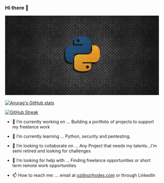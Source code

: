 ### Hi there 👋

<!--
**OzRhodes/OzRhodes** is a ✨ _special_ ✨ repository because its `README.md` (this file) appears on your GitHub profile.
-->
![alt text](https://github.com/ozrhodes/ozrhodes/blob/main/python.jpg?raw=true)

[![Anurag's GitHub stats](https://github-readme-stats.vercel.app/api?username=ozrhodes)](https://github.com/ozrhodes/github-readme-stats)

[![GitHub Streak](https://github-readme-streak-stats.herokuapp.com/?user=ozrhodes)](https://git.io/streak-stats)


- 🔭 I’m currently working on ... Building a portfolio of projects to support my freelance work

- 🌱 I’m currently learning ... Python, security and pentesting.

- 👯 I’m looking to collaborate on ... Any Project that needs my talents...I'm semi retired and looking for challenges

- 🤔 I’m looking for help with ... Finding freelance opportunities or short term remote work opportunities

- 📫 How to reach me: ... email at oz@ozrhodes.com or through LinkedIn







